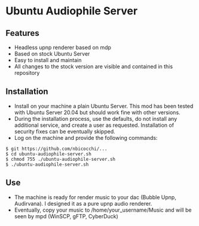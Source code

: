 # Ubuntu Audiophile Server

## Features

* Headless upnp renderer based on mdp
* Based on stock Ubuntu Server
* Easy to install and maintain
* All changes to the stock version are visible and contained in this repository

## Installation

* Install on your machine a plain Ubuntu Server. This mod has been tested with Ubuntu Server 20.04 but should work fine with other versions. 
* During the installation process, use the defaults, do not install any additional service, and create a user as requested. Installation of security fixes can be eventually skipped.
* Log on the machine and provide the following commands:

```
$ git https://github.com/nbicocchi/...
$ cd ubuntu-audiophile-server.sh
$ chmod 755 ./ubuntu-audiophile-server.sh
$ ./ubuntu-audiophile-server.sh
```

## Use

* The machine is ready for render music to your dac (Bubble Upnp, Audirvana). I designed it as a pure upnp audio renderer.
* Eventually, copy your music to /home/your_username/Music and will be seen by mpd (WinSCP, gFTP, CyberDuck)
